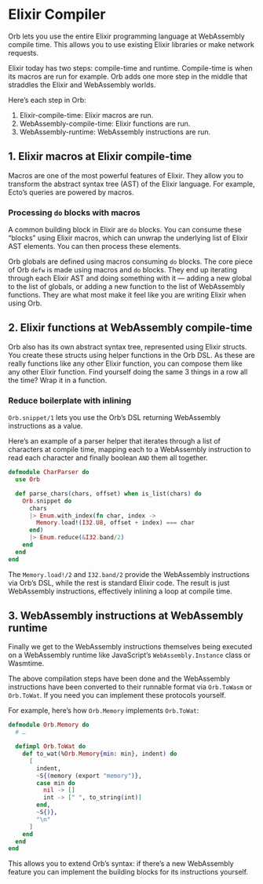 # Elixir Compiler

Orb lets you use the entire Elixir programming language at WebAssembly compile time. This allows you to use existing Elixir libraries or make network requests.

Elixir today has two steps: compile-time and runtime. Compile-time is when its macros are run for example. Orb adds one more step in the middle that straddles the Elixir and WebAssembly worlds.

Here’s each step in Orb:

1. Elixir-compile-time: Elixir macros are run.
2. WebAssembly-compile-time: Elixir functions are run.
3. WebAssembly-runtime: WebAssembly instructions are run.

## 1. Elixir macros at Elixir compile-time

Macros are one of the most powerful features of Elixir. They allow you to transform the abstract syntax tree (AST) of the Elixir language. For example, Ecto’s queries are powered by macros.

### Processing `do` blocks with macros

A common building block in Elixir are `do` blocks. You can consume these “blocks” using Elixir macros, which can unwrap the underlying list of Elixir AST elements. You can then process these elements.

Orb globals are defined using macros consuming `do` blocks. The core piece of Orb `defw` is made using macros and `do` blocks. They end up iterating through each Elixir AST and doing something with it — adding a new global to the list of globals, or adding a new function to the list of WebAssembly functions. They are what most make it feel like you are writing Elixir when using Orb.

## 2. Elixir functions at WebAssembly compile-time

Orb also has its own abstract syntax tree, represented using Elixir structs. You create these structs using helper functions in the Orb DSL. As these are really functions like any other Elixir function, you can compose them like any other Elixir function. Find yourself doing the same 3 things in a row all the time? Wrap it in a function.

### Reduce boilerplate with inlining

`Orb.snippet/1` lets you use the Orb’s DSL returning WebAssembly instructions as a value.

Here’s an example of a parser helper that iterates through a list of characters at compile time, mapping each to a WebAssembly instruction to read each character and finally boolean `AND` them all together.

```elixir
defmodule CharParser do
  use Orb

  def parse_chars(chars, offset) when is_list(chars) do
    Orb.snippet do
      chars
      |> Enum.with_index(fn char, index ->
        Memory.load!(I32.U8, offset + index) === char
      end)
      |> Enum.reduce(&I32.band/2)
    end
  end
end
```

The `Memory.load!/2` and `I32.band/2` provide the WebAssembly instructions via Orb’s DSL, while the rest is standard Elixir code. The result is just WebAssembly instructions, effectively inlining a loop at compile time.

## 3. WebAssembly instructions at WebAssembly runtime

Finally we get to the WebAssembly instructions themselves being executed on a WebAssembly runtime like JavaScript’s `WebAssembly.Instance` class or Wasmtime.

The above compilation steps have been done and the WebAssembly instructions have been converted to their runnable format via `Orb.ToWasm` or `Orb.ToWat`. If you need you can implement these protocols yourself.

For example, here’s how `Orb.Memory` implements `Orb.ToWat`:

```elixir
defmodule Orb.Memory do
  # …

  defimpl Orb.ToWat do
    def to_wat(%Orb.Memory{min: min}, indent) do
      [
        indent,
        ~S{(memory (export "memory")},
        case min do
          nil -> []
          int -> [" ", to_string(int)]
        end,
        ~S{)},
        "\n"
      ]
    end
  end
end
```

This allows you to extend Orb’s syntax: if there’s a new WebAssembly feature you can implement the building blocks for its instructions yourself.

